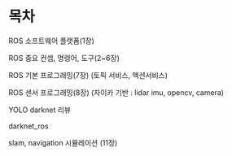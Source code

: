 # 목차

ROS 소프트웨어 플랫폼(1장)

ROS 중요 컨셉, 명령어, 도구(2~6장)

ROS 기본 프로그래밍(7장) (토픽 서비스, 액션서비스)

ROS 센서 프로그래밍(8장) (자이카 기반 : lidar imu, opencv, camera)

YOLO darknet 리뷰

darknet_ros

slam, navigation 시뮬레이션 (11장)
